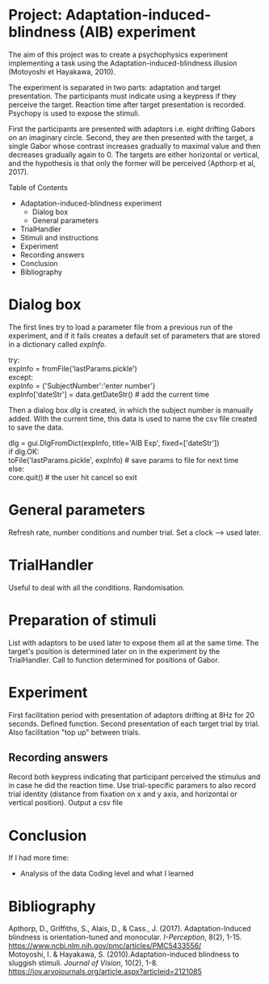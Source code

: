# Project: Adaptation-induced-blindness (AIB) experiment

The aim of this project was to create a psychophysics experiment implementing a task using the Adaptation-induced-blindness illusion (Motoyoshi et Hayakawa, 2010).

The experiment is separated in two parts: adaptation and target presentation. The participants must indicate using a keypress if they perceive the target. Reaction time after target presentation is recorded. Psychopy is used to expose the stimuli.

First the participants are presented with adaptors i.e. eight drifting Gabors on an imaginary circle. Second, they are then presented with the target, a single Gabor whose contrast increases gradually to maximal value and then decreases gradually again to 0. The targets are either horizontal or vertical, and the hypothesis is that only the former will be perceived (Apthorp et al, 2017).

Table of Contents

 - Adaptation-induced-blindness experiment
    - Dialog box
    - General parameters
  - TrialHandler
  - Stimuli and instructions
  - Experiment
   - Recording answers
  - Conclusion
  - Bibliography
 
 Dialog box
 ========
 
The first lines try to load a parameter file from a previous run of the experiment, and if it fails creates a default set of parameters that are stored in a dictionary called _expInfo_.

try:  
    expInfo = fromFile('lastParams.pickle')  
except:  
    expInfo = {'SubjectNumber':'enter number'}  
expInfo['dateStr'] = data.getDateStr()  # add the current time

Then a dialog box _dlg_ is created, in which the subject number is manually added. With the current time, this data is used to name the csv file created to save the data.

dlg = gui.DlgFromDict(expInfo, title='AIB Exp', fixed=['dateStr'])  
if dlg.OK:  
    toFile('lastParams.pickle', expInfo)  # save params to file for next time  
else:  
    core.quit()  # the user hit cancel so exit

General parameters
=====================

Refresh rate, number conditions and number trial. Set a clock --> used later.

TrialHandler
========

Useful to deal with all the conditions. Randomisation.

Preparation of stimuli
============

List with adaptors to be used later to expose them all at the same time. The target's position is determined later on in the experiment by the TrialHandler.
Call to function determined for positions of Gabor.

Experiment
=====

First facilitation period with presentation of adaptors drifting at 8Hz for 20 seconds. Defined function.
Second presentation of each target trial by trial. Also facilitation "top up" between trials.

## Recording answers

Record both keypress indicating that participant perceived the stimulus and in case he did the reaction time. Use trial-specific paramers to also record trial identity (distance from fixation on x and y axis, and horizontal or vertical position).
Output a csv file

Conclusion
======

If I had more time:
 - Analysis of the data
 Coding level and what I learned

Bibliography
========

Apthorp, D., Griffiths, S., Alais, D., & Cass., J. (2017). Adaptation-Induced blindness is orientation-tuned and monocular. _I-Perception_, 8(2), 1-15. https://www.ncbi.nlm.nih.gov/pmc/articles/PMC5433556/  
Motoyoshi, I. & Hayakawa, S. (2010).Adaptation-induced blindness to sluggish stimuli. _Journal of Vision_, 10(2), 1-8. https://jov.arvojournals.org/article.aspx?articleid=2121085  
